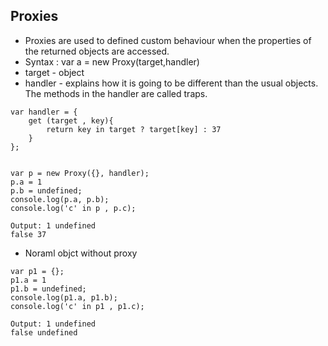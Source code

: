 ## Proxies

* Proxies are used to defined custom behaviour when the properties of the returned objects are accessed.
* Syntax : var a = new Proxy(target,handler)
* target - object 
* handler - explains how it is going to be different than the usual objects. The methods in the handler are called traps.
```
var handler = {
	get (target , key){
		return key in target ? target[key] : 37
	}
};


var p = new Proxy({}, handler);
p.a = 1
p.b = undefined;
console.log(p.a, p.b);
console.log('c' in p , p.c);

Output: 1 undefined
false 37
```
* Noraml objct without proxy

```
var p1 = {};
p1.a = 1
p1.b = undefined;
console.log(p1.a, p1.b);
console.log('c' in p1 , p1.c);

Output: 1 undefined
false undefined
```
